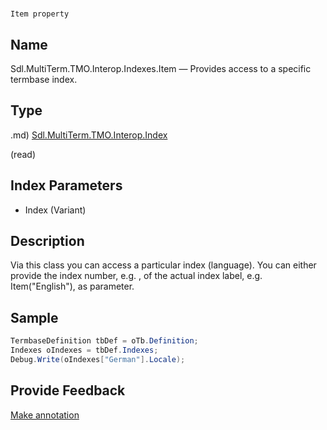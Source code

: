 

# 
    Item property




## Name

Sdl.MultiTerm.TMO.Interop.Indexes.Item —          Provides access to a specific termbase index.



## Type
.md)
[Sdl.MultiTerm.TMO.Interop.Index](Sdl.MultiTerm.TMO.Interop.Index.md)

(read)



## Index Parameters

* Index (Variant)




## Description



Via this class you can access a particular index (language). You can either provide the index number, e.g. , of the actual index label, e.g. Item("English"), as parameter.



## Sample


```cs
TermbaseDefinition tbDef = oTb.Definition;
Indexes oIndexes = tbDef.Indexes;
Debug.Write(oIndexes["German"].Locale);
```



## Provide Feedback

[Make annotation](mailto:sdk-feedback@sdl.com&amp;subject=Reference%20for%20Sdl.MultiTerm.TMO.Interop.Indexes.Item)

